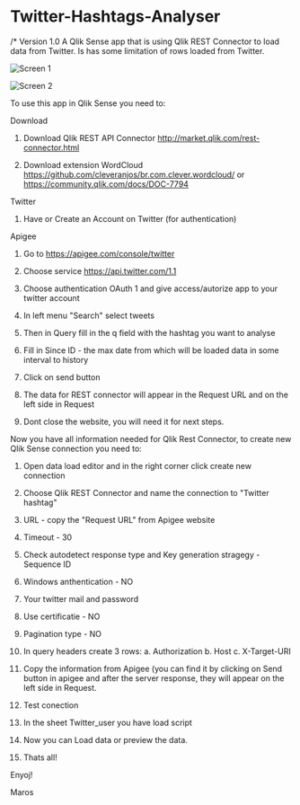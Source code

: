 # Twitter-Hashtags-Analyser

/* Version 1.0
A Qlik Sense app that is using Qlik REST Connector to load data from Twitter. Is has some limitation of rows loaded from Twitter.

![Screen 1](https://github.com/marosvongrej/Twitter-Hashtags-Analyser/blob/master/QS1.png?raw=true "Screen 1")


![Screen 2](https://raw.githubusercontent.com/marosvongrej/Twitter-Hashtags-Analyser/master/QS2.png "Screen 2")

To use this app in Qlik Sense you need to: 

Download


1. Download Qlik REST API Connector http://market.qlik.com/rest-connector.html


2. Download extension WordCloud https://github.com/cleveranjos/br.com.clever.wordcloud/ or https://community.qlik.com/docs/DOC-7794

Twitter


1. Have or Create an Account on Twitter (for authentication)


Apigee


1. Go to https://apigee.com/console/twitter


2. Choose service https://api.twitter.com/1.1
 

3. Choose authentication OAuth 1 and give access/autorize app to your twitter account
 

4. In left menu "Search" select tweets 
 

5. Then in Query fill in the q field with the hashtag you want to analyse
 

6. Fill in Since ID - the max date from which will be loaded data in some interval to history
 

7. Click on send button
 

8. The data for REST connector will appear in the Request URL and on the left side in Request
 

9. Dont close the website, you will need it for next steps.


Now you have all information needed for Qlik Rest Connector, to create new Qlik Sense connection you need to:


1. Open data load editor and in the right corner click create new connection
 

2. Choose Qlik REST Connector and name the connection to "Twitter hashtag"


3. URL - copy the "Request URL" from Apigee website 


4. Timeout - 30


5. Check autodetect response type and Key generation stragegy - Sequence ID


6. Windows anthentication - NO


7. Your twitter mail and password


8. Use certificatie - NO


9. Pagination type - NO


10. In query headers create 3 rows:
    a. Authorization
    b. Host
    c. X-Target-URI


11. Copy the information from Apigee (you can find it by clicking on Send button in apigee and after the server response, 
	they will appear on the left side in Request.


12. Test conection    


13. In the sheet Twitter_user you have load script


14. Now you can Load data or preview the data.


15. Thats all!

Enyoj!

Maros
